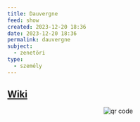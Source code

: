 ```yaml
---
title: Dauvergne
feed: show
created: 2023-12-20 18:36
date: 2023-12-20 18:36
permalink: dauvergne
subject:
  - zenetöri
type:
  - személy
---
```


## [Wiki](https://www.wikiwand.com/en/Antoine_Dauvergne)
<p style="text-align: center;"><img src="https://chart.googleapis.com/chart?cht=qr&chl=https://notes.andrasdenes.com/dauvergne&chs=180x180&choe=UTF-8&chld=L|2" alt="qr code"></p>
